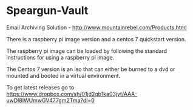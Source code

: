 # Speargun-Vault
Email Archiving Solution - http://www.mountainrebel.com/Products.html

There is a raspberry pi image version and a centos 7 quickstart version.

The raspberry pi image can be loaded by following the standard instructions for using a raspberry pi image.

The Centos 7 version is an iso that can either be burned to a dvd or mounted and booted in a virtual environment.

To get latest releases go to https://www.dropbox.com/sh/01jd2qb1ka03jyt/AAA-uwDl8IWUmwGV477gm2Tma?dl=0

